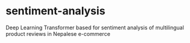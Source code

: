 # sentiment-analysis
Deep Learning Transformer based for sentiment analysis of multilingual product reviews in Nepalese e-commerce
